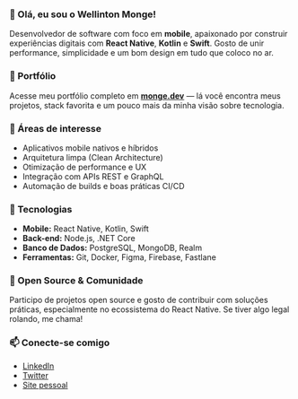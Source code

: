 ### 👋 Olá, eu sou o Wellinton Monge!

Desenvolvedor de software com foco em **mobile**, apaixonado por construir experiências digitais com **React Native**, **Kotlin** e **Swift**. Gosto de unir performance, simplicidade e um bom design em tudo que coloco no ar.

### 💼 Portfólio

Acesse meu portfólio completo em [**monge.dev**](https://www.monge.dev) — lá você encontra meus projetos, stack favorita e um pouco mais da minha visão sobre tecnologia.

### 🧠 Áreas de interesse

- Aplicativos mobile nativos e híbridos
- Arquitetura limpa (Clean Architecture)
- Otimização de performance e UX
- Integração com APIs REST e GraphQL
- Automação de builds e boas práticas CI/CD

### 🚀 Tecnologias

- **Mobile:** React Native, Kotlin, Swift
- **Back-end:** Node.js, .NET Core
- **Banco de Dados:** PostgreSQL, MongoDB, Realm
- **Ferramentas:** Git, Docker, Figma, Firebase, Fastlane

### 🌱 Open Source & Comunidade

Participo de projetos open source e gosto de contribuir com soluções práticas, especialmente no ecossistema do React Native. Se tiver algo legal rolando, me chama!

### 📫 Conecte-se comigo

- [LinkedIn](https://www.linkedin.com/in/wellinton-monge/)
- [Twitter](https://twitter.com/monge_wellinton/)
- [Site pessoal](https://www.monge.dev)
